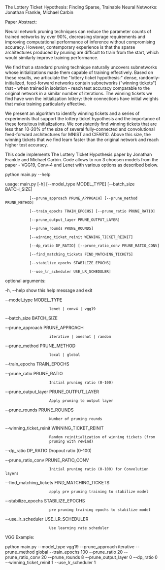 The Lottery Ticket Hypothesis: Finding Sparse, Trainable Neural Networks:
Jonathan Frankle, Michael Carbin

Paper Abstract:

Neural network pruning techniques can reduce the parameter counts of trained networks by over 90%, decreasing storage requirements and improving computational performance of inference without compromising accuracy. However, contemporary experience is that the sparse architectures produced by pruning are difficult to train from the start, which would similarly improve training performance.

We find that a standard pruning technique naturally uncovers subnetworks whose initializations made them capable of training effectively. Based on these results, we articulate the "lottery ticket hypothesis:" dense, randomly-initialized, feed-forward networks contain subnetworks ("winning tickets") that - when trained in isolation - reach test accuracy comparable to the original network in a similar number of iterations. The winning tickets we find have won the initialization lottery: their connections have initial weights that make training particularly effective.

We present an algorithm to identify winning tickets and a series of experiments that support the lottery ticket hypothesis and the importance of these fortuitous initializations. We consistently find winning tickets that are less than 10-20% of the size of several fully-connected and convolutional feed-forward architectures for MNIST and CIFAR10. Above this size, the winning tickets that we find learn faster than the original network and reach higher test accuracy.

This code implements The Lottery Ticket Hypothesis paper by Jonathan Frankle and Michael Carbin. Code allows to run 3 choosen models from the paper - VGG19, Conv-4 and Lenet with various options as described below. 

python main.py --help

usage: main.py [-h] [--model_type MODEL_TYPE] [--batch_size BATCH_SIZE]

               [--prune_approach PRUNE_APPROACH] [--prune_method PRUNE_METHOD]
               
               [--train_epochs TRAIN_EPOCHS] [--prune_ratio PRUNE_RATIO]
               
               [--prune_output_layer PRUNE_OUTPUT_LAYER]
               
               [--prune_rounds PRUNE_ROUNDS]
               
               [--winning_ticket_reinit WINNING_TICKET_REINIT]
               
               [--dp_ratio DP_RATIO] [--prune_ratio_conv PRUNE_RATIO_CONV]
               
               [--find_matching_tickets FIND_MATCHING_TICKETS]
               
               [--stabilize_epochs STABILIZE_EPOCHS]
               
               [--use_lr_scheduler USE_LR_SCHEDULER]
               

optional arguments:

  -h, --help            show this help message and exit
  
  --model_type MODEL_TYPE
  
                        lenet | conv4 | vgg19
                        
  --batch_size BATCH_SIZE
  
  --prune_approach PRUNE_APPROACH
  
                        iterative | oneshot | random
                        
  --prune_method PRUNE_METHOD
  
                        local | global
                        
  --train_epochs TRAIN_EPOCHS
  
  --prune_ratio PRUNE_RATIO
  
                        Initial pruning ratio (0-100)
                        
  --prune_output_layer PRUNE_OUTPUT_LAYER
  
                        Apply pruning to output layer
                        
  --prune_rounds PRUNE_ROUNDS
  
                        Number of pruning rounds
                        
  --winning_ticket_reinit WINNING_TICKET_REINIT
  
                        Random reinitialization of winning tickets (from
                        pruning with rewind)
                        
  --dp_ratio DP_RATIO   Dropout ratio (0-100)
  
  --prune_ratio_conv PRUNE_RATIO_CONV
  
                        Initial pruning ratio (0-100) for Convolution layers
                        
  --find_matching_tickets FIND_MATCHING_TICKETS
  
                        apply pre pruning training to stabilize model
                        
  --stabilize_epochs STABILIZE_EPOCHS
  
                        pre pruning training epochs to stabilize model
                        
  --use_lr_scheduler USE_LR_SCHEDULER
  
                        Use learning rate scheduler
                        

VGG Example:

python main.py --model_type vgg19 --prune_approach iterative --prune_method global --train_epochs 100 --prune_ratio 20 --prune_ratio_conv 20 --prune_rounds 8 --prune_output_layer 0 --dp_ratio 0 --winning_ticket_reinit 1 --use_lr_scheduler 1
